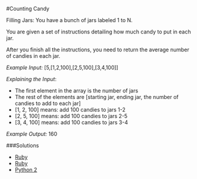 #Counting Candy

Filling Jars:
You have a bunch of jars labeled 1 to N.

You are given a set of instructions detailing how much candy to put in each jar.

After you finish all the instructions, you need to return the average number of candies in each jar.

*Example Input:* [5,[1,2,100],[2,5,100],[3,4,100]]

*Explaining the Input*: 
- The first element in the array is the number of jars    
- The rest of the elements are [starting jar, ending jar, the number of candies to add to each jar]   
- [1, 2, 100] means: add 100 candies to jars 1-2   
- [2, 5, 100] means: add 100 candies to jars 2-5    
- [3, 4, 100] means: add 100 candies to jars 3-4    

*Example Output:* 160

###Solutions

- [Ruby](https://github.com/adowns01/Intro-to-Whiteboarding-DBC/blob/master/solutions/counting_candy_neil.rb)
- [Ruby](https://github.com/tmartyny/Intro-to-Whiteboarding-DBC/blob/master/solutions/candy_jar_martyny.rb)
- [Python 2](solution/candy_jar.py)











